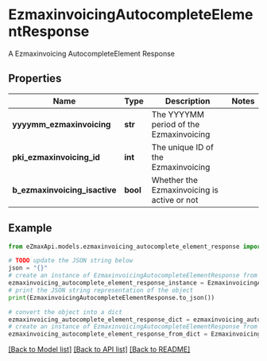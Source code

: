 # EzmaxinvoicingAutocompleteElementResponse

A Ezmaxinvoicing AutocompleteElement Response

## Properties

Name | Type | Description | Notes
------------ | ------------- | ------------- | -------------
**yyyymm_ezmaxinvoicing** | **str** | The YYYYMM period of the Ezmaxinvoicing | 
**pki_ezmaxinvoicing_id** | **int** | The unique ID of the Ezmaxinvoicing | 
**b_ezmaxinvoicing_isactive** | **bool** | Whether the Ezmaxinvoicing is active or not | 

## Example

```python
from eZmaxApi.models.ezmaxinvoicing_autocomplete_element_response import EzmaxinvoicingAutocompleteElementResponse

# TODO update the JSON string below
json = "{}"
# create an instance of EzmaxinvoicingAutocompleteElementResponse from a JSON string
ezmaxinvoicing_autocomplete_element_response_instance = EzmaxinvoicingAutocompleteElementResponse.from_json(json)
# print the JSON string representation of the object
print(EzmaxinvoicingAutocompleteElementResponse.to_json())

# convert the object into a dict
ezmaxinvoicing_autocomplete_element_response_dict = ezmaxinvoicing_autocomplete_element_response_instance.to_dict()
# create an instance of EzmaxinvoicingAutocompleteElementResponse from a dict
ezmaxinvoicing_autocomplete_element_response_from_dict = EzmaxinvoicingAutocompleteElementResponse.from_dict(ezmaxinvoicing_autocomplete_element_response_dict)
```
[[Back to Model list]](../README.md#documentation-for-models) [[Back to API list]](../README.md#documentation-for-api-endpoints) [[Back to README]](../README.md)


